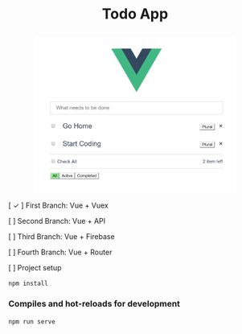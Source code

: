 # <p align="center">Todo App</p>

<p align="center"><img src="https://github.com/alikamal1/todo-app/blob/master/screenshot_1.PNG" width="400"></p>

[ ✓ ] First Branch: Vue + Vuex

[  ] Second Branch: Vue + API 

[  ] Third Branch: Vue + Firebase 

[  ] Fourth Branch: Vue + Router 

[  ]  Project setup

```
npm install
```

### Compiles and hot-reloads for development
```
npm run serve
```